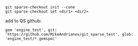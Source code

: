 ```
git sparse-checkout init --cone
git sparse-checkout set <dir1> <dir2>
```

add to QS github:

```
gem 'engine_test', git: 'https://github.com/MikeAndrianov/git_sparse_test', glob: 'engine_test/*.gemspec'
```
